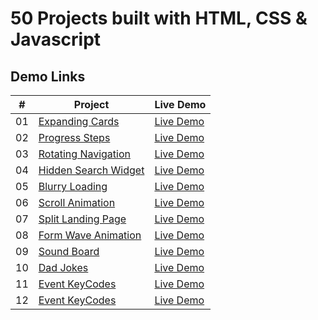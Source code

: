 # 50 Projects built with HTML, CSS & Javascript

## Demo Links

| #   | Project                                                                                                          | Live Demo                                                                                |
| --- | ---------------------------------------------------------------------------------------------------------------- | ---------------------------------------------------------------------------------------- |
| 01  | [Expanding Cards](https://github.com/aykutulis/50-projects-html-css-js/tree/master/01-expanding-cards)           | [Live Demo](https://aykutulis.github.io/50-projects-html-css-js/01-expanding-cards)      |
| 02  | [Progress Steps](https://github.com/aykutulis/50-projects-html-css-js/tree/master/02-progress-steps)             | [Live Demo](https://aykutulis.github.io/50-projects-html-css-js/02-progress-steps)       |
| 03  | [Rotating Navigation](https://github.com/aykutulis/50-projects-html-css-js/tree/master/03-rotating-navigation)   | [Live Demo](https://aykutulis.github.io/50-projects-html-css-js/03-rotating-navigation)  |
| 04  | [Hidden Search Widget](https://github.com/aykutulis/50-projects-html-css-js/tree/master/04-hidden-search-widget) | [Live Demo](https://aykutulis.github.io/50-projects-html-css-js/04-hidden-search-widget) |
| 05  | [Blurry Loading](https://github.com/aykutulis/50-projects-html-css-js/tree/master/05-blurry-loading)             | [Live Demo](https://aykutulis.github.io/50-projects-html-css-js/05-blurry-loading)       |
| 06  | [Scroll Animation](https://github.com/aykutulis/50-projects-html-css-js/tree/master/06-scroll-animation)         | [Live Demo](https://aykutulis.github.io/50-projects-html-css-js/06-scroll-animation)     |
| 07  | [Split Landing Page](https://github.com/aykutulis/50-projects-html-css-js/tree/master/07-split-landing-page)     | [Live Demo](https://aykutulis.github.io/50-projects-html-css-js/07-split-landing-page)   |
| 08  | [Form Wave Animation](https://github.com/aykutulis/50-projects-html-css-js/tree/master/08-form-wave-animation)   | [Live Demo](https://aykutulis.github.io/50-projects-html-css-js/08-form-wave-animation)  |
| 09  | [Sound Board](https://github.com/aykutulis/50-projects-html-css-js/tree/master/09-sound-board)                   | [Live Demo](https://aykutulis.github.io/50-projects-html-css-js/09-sound-board)          |
| 10  | [Dad Jokes](https://github.com/aykutulis/50-projects-html-css-js/tree/master/10-dad-jokes)                       | [Live Demo](https://aykutulis.github.io/50-projects-html-css-js/10-dad-jokes)            |
| 11  | [Event KeyCodes](https://github.com/aykutulis/50-projects-html-css-js/tree/master/11-event-key-codes)            | [Live Demo](https://aykutulis.github.io/50-projects-html-css-js/11-event-key-codes)      |
| 12  | [Event KeyCodes](https://github.com/aykutulis/50-projects-html-css-js/tree/master/12-faq-collapse)               | [Live Demo](https://aykutulis.github.io/50-projects-html-css-js/12-faq-collapse)         |
